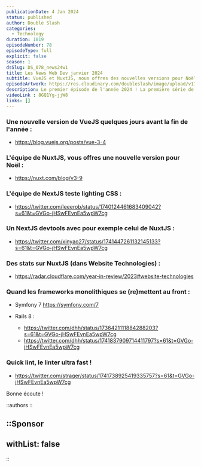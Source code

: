 ```yaml
---
publicationDate: 4 Jan 2024
status: published
author: Double Slash
categories:
  - Technology
duration: 1819
episodeNumber: 78
episodeType: full
explicit: false
season: 1
dsSlug: DS_078_news24w1
title: Les News Web Dev janvier 2024
subtitle: VueJS et NuxtJS, nous offres des nouvelles versions pour Noël !
episodeArtwork: https://res.cloudinary.com/doubleslash/image/upload/v1704349539/episode/ART_78_mute8q.png
description: Le premier épisode de l'année 2024 ! La première série de nos épisodes codés en Rust. Des épisodes plus rapides mais beaucoup plus frais ! On évoque dans cet épisode, les mises à jour de Vue et de Nuxt entre les fêtes de fin d’année. Next qui teste LightningCSS. Et les framework monolithes qui se remettent au front.
videoLink : 8GQ1Yg-jjW8
links: []
---
```

### Une nouvelle version de VueJS quelques jours avant la fin de l'année :

- https://blog.vuejs.org/posts/vue-3-4

### L'équipe de NuxtJS, vous offres une nouvelle version pour Noël :

- https://nuxt.com/blog/v3-9

### L'équipe de NextJS teste lighting CSS :

- https://twitter.com/leeerob/status/1740124461683409042?s=61&t=GVGo-jHSwFEvnEa5wpW7cg

### Un NextJS devtools avec pour exemple celui de NuxtJS :

- https://twitter.com/xinyao27/status/1741447261132145133?s=61&t=GVGo-jHSwFEvnEa5wpW7cg

### Des stats sur NuxtJS (dans Website Technologies) :

- https://radar.cloudflare.com/year-in-review/2023#website-technologies

### Quand les frameworks monolithiques se (re)mettent au front :

- Symfony 7 https://symfony.com/7

- Rails 8 :

    - https://twitter.com/dhh/status/1736421111884288203?s=61&t=GVGo-jHSwFEvnEa5wpW7cg
    - https://twitter.com/dhh/status/1741837909714411797?s=61&t=GVGo-jHSwFEvnEa5wpW7cg

### Quick lint, le linter ultra fast !

- https://twitter.com/strager/status/1741738925419335757?s=61&t=GVGo-jHSwFEvnEa5wpW7cg



Bonne écoute !

::authors
::

::Sponsor
---
withList: false
---
::
